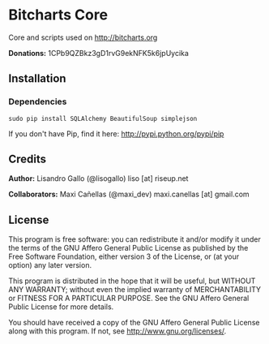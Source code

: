 Bitcharts Core
==============

Core and scripts used on http://bitcharts.org

**Donations:** 1CPb9QZBkz3gD1rvG9ekNFK5k6jpUycika

## Installation

### Dependencies

    sudo pip install SQLAlchemy BeautifulSoup simplejson

If you don't have Pip, find it here: http://pypi.python.org/pypi/pip

## Credits

**Author:** Lisandro Gallo (@lisogallo) liso [at] riseup.net

**Collaborators:** Maxi Cañellas (@maxi_dev) maxi.canellas [at] gmail.com

## License

This program is free software: you can redistribute it and/or modify it under the terms of the GNU Affero General Public License as published by the Free Software Foundation, either version 3 of the License, or (at your option) any later version.

This program is distributed in the hope that it will be useful, but WITHOUT ANY WARRANTY; without even the implied warranty of MERCHANTABILITY or FITNESS FOR A PARTICULAR PURPOSE. See the GNU Affero General Public License for more details.

You should have received a copy of the GNU Affero General Public License along with this program. If not, see http://www.gnu.org/licenses/.
